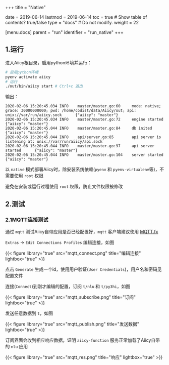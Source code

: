 +++
title = "Native"

date = 2019-06-14
lastmod = 2019-06-14
toc = true  # Show table of contents? true/false
type = "docs"  # Do not modify.
weight = 22

[menu.docs]
    parent = "run"
    identifier = "run_native"
+++

## 1.运行

进入Aiicy根目录，启用python环境并运行：

```bash
# 启用python环境
pyenv activate aiicy
# 运行
./out/bin/aiicy start # Ctrl+c 退出
```

输出：

```
2020-02-06 15:20:45.034 INFO    master/master.go:60     mode: native; grace: 30000000000; pwd: /home/codist/data/Aiicy/out; api: unix://var/run/aiicy.sock      {"aiicy": "master"}
2020-02-06 15:20:45.034 INFO    master/master.go:72     engine started  {"aiicy": "master"}
2020-02-06 15:20:45.044 INFO    master/master.go:84     db inited       {"aiicy": "master"}
2020-02-06 15:20:45.044 INFO    api/server.go:85        api server is listening at: unix://var/run/aiicy/api.sock
2020-02-06 15:20:45.044 INFO    master/master.go:97     api server started      {"aiicy": "master"}
2020-02-06 15:20:45.044 INFO    master/master.go:104    server started  {"aiicy": "master"}
```

以 `native` 模式部署Aiicy时，除安装系统依赖(`pyenv` 和 `pyenv-virtualenv`等)，不需要使用 `root` 权限

避免在安装或运行过程使用 `root` 权限，防止文件权限被修改

## 2.测试

### 2.1MQTT连接测试

通过 `mqtt` 测试Aiicy自带应用是否已经配置好，`mqtt` 客户端建议使用 [MQTT.fx](https://mqttfx.jensd.de/index.php/download)

`Extras` -> `Edit Connections Profiles` 编辑连接，如图

{{< figure library="true" src="mqtt_connect.png" title="编辑连接" lightbox="true" >}}

点击 `Generate` 生成一个id，使用用户验证(`User Credentials`)，用户名和密码见配置文件

连接(`Connect`)到刚才编辑的配置，订阅 `t/nlu` 和 `t/py3hi`，如图

{{< figure library="true" src="mqtt_subscribe.png" title="订阅" lightbox="true" >}}

发送任意数据到 `t`，如图

{{< figure library="true" src="mqtt_publish.png" title="发送数据" lightbox="true" >}}

订阅界面会收到相应响应数据，证明 `aiicy-function` 服务正常加载了Aiicy自带的 `nlu` 应用

{{< figure library="true" src="mqtt_res.png" title="响应" lightbox="true" >}}
